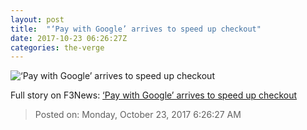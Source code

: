 ```yaml
---
layout: post
title:  "‘Pay with Google’ arrives to speed up checkout"
date: 2017-10-23 06:26:27Z
categories: the-verge
---
```


![‘Pay with Google’ arrives to speed up checkout](https://cdn.vox-cdn.com/thumbor/O-UVTLbbZIHMlRPvJLPJjlXE7Es=/0x91:1000x615/fit-in/1200x630/cdn.vox-cdn.com/uploads/chorus_asset/file/9515527/In_App_OnSidewalk_Fancy_pwG_crop.width_1000.jpg)




Full story on F3News: [‘Pay with Google’ arrives to speed up checkout](http://www.f3nws.com/n/yxtXUF)

> Posted on: Monday, October 23, 2017 6:26:27 AM
